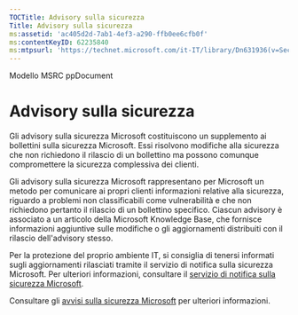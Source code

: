 ```yaml
---
TOCTitle: Advisory sulla sicurezza
Title: Advisory sulla sicurezza
ms:assetid: 'ac405d2d-7ab1-4ef3-a290-ffb0ee6cfb0f'
ms:contentKeyID: 62235840
ms:mtpsurl: 'https://technet.microsoft.com/it-IT/library/Dn631936(v=Security.10)'
---
```


Modello MSRC ppDocument

Advisory sulla sicurezza
========================

Gli advisory sulla sicurezza Microsoft costituiscono un supplemento ai bollettini sulla sicurezza Microsoft. Essi risolvono modifiche alla sicurezza che non richiedono il rilascio di un bollettino ma possono comunque compromettere la sicurezza complessiva dei clienti.

Gli advisory sulla sicurezza Microsoft rappresentano per Microsoft un metodo per comunicare ai propri clienti informazioni relative alla sicurezza, riguardo a problemi non classificabili come vulnerabilità e che non richiedono pertanto il rilascio di un bollettino specifico. Ciascun advisory è associato a un articolo della Microsoft Knowledge Base, che fornisce informazioni aggiuntive sulle modifiche o gli aggiornamenti distribuiti con il rilascio dell'advisory stesso.

Per la protezione del proprio ambiente IT, si consiglia di tenersi informati sugli aggiornamenti rilasciati tramite il servizio di notifica sulla sicurezza Microsoft. Per ulteriori informazioni, consultare il [servizio di notifica sulla sicurezza Microsoft](http://technet.microsoft.com/security/dd252948).

Consultare gli [avvisi sulla sicurezza Microsoft](https://technet.microsoft.com/security/advisory) per ulteriori informazioni.
